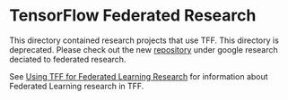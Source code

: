 # TensorFlow Federated Research

<!-- TODO: b/161814368 - After other documentation in TFF about Research -->

This directory contained research projects that use TFF. This directory is
deprecated. Please check out the new
[repository](https://github.com/google-research/federated/blob/master) under google
research deciated to federated research.

See
[Using TFF for Federated Learning Research](https://github.com/tensorflow/federated/blob/main/docs/tff_for_research.md)
for information about Federated Learning research in TFF.
